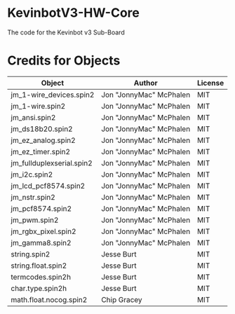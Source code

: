 # KevinbotV3-HW-Core
The code for the Kevinbot v3 Sub-Board

# Credits for Objects

| Object                    | Author                     | License |
| ------------------------- | -------------------------- | ------- |
| jm_1-wire_devices.spin2   | Jon "JonnyMac" McPhalen    | MIT     |
| jm_1-wire.spin2           | Jon "JonnyMac" McPhalen    | MIT     |
| jm_ansi.spin2             | Jon "JonnyMac" McPhalen    | MIT     |
| jm_ds18b20.spin2          | Jon "JonnyMac" McPhalen    | MIT     |
| jm_ez_analog.spin2        | Jon "JonnyMac" McPhalen    | MIT     |
| jm_ez_timer.spin2         | Jon "JonnyMac" McPhalen    | MIT     |
| jm_fullduplexserial.spin2 | Jon "JonnyMac" McPhalen    | MIT     |
| jm_i2c.spin2              | Jon "JonnyMac" McPhalen    | MIT     |
| jm_lcd_pcf8574.spin2      | Jon "JonnyMac" McPhalen    | MIT     |
| jm_nstr.spin2             | Jon "JonnyMac" McPhalen    | MIT     |
| jm_pcf8574.spin2          | Jon "JonnyMac" McPhalen    | MIT     |
| jm_pwm.spin2              | Jon "JonnyMac" McPhalen    | MIT     |
| jm_rgbx_pixel.spin2       | Jon "JonnyMac" McPhalen    | MIT     |
| jm_gamma8.spin2           | Jon "JonnyMac" McPhalen    | MIT     |
| string.spin2              | Jesse Burt                 | MIT     |
| string.float.spin2        | Jesse Burt                 | MIT     |
| termcodes.spin2h          | Jesse Burt                 | MIT     |
| char.type.spin2h          | Jesse Burt                 | MIT     |
| math.float.nocog.spin2    | Chip Gracey                | MIT     |
